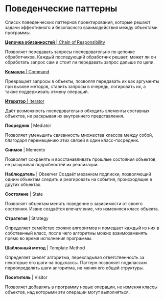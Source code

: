 # Поведенческие паттерны

Список поведенческих паттернов проектирования, которые решают задачи эффективного и безопасного взаимодействия между объектами программы.

[**Цепочка обязанностей** | Chain of Responsibility](chain-of-responsibility.md)

Позволяет передавать запросы последовательно по цепочке обработчиков. Каждый последующий обработчик решает, может ли он обработать запрос сам и стоит ли передавать запрос дальше по цепи.

[**Команда** | Command](command.md)

Превращает запросы в объекты, позволяя передавать их как аргументы при вызове методов, ставить запросы в очередь, логировать их, а также поддерживать отмену операций.

[**Итератор** | Iterator](iterator.md)

Даёт возможность последовательно обходить элементы составных объектов, не раскрывая их внутреннего представления.

**Посредник** | Mediator

Позволяет уменьшить связанность множества классов между собой, благодаря перемещению этих связей в один класс-посредник.

**Снимок** | Memento

Позволяет сохранять и восстанавливать прошлые состояния объектов, не раскрывая подробностей их реализации.

**Наблюдатель** | Observer
Создаёт механизм подписки, позволяющий одним объектам следить и реагировать на события, происходящие в других объектах.

**Состояние** | State

Позволяет объектам менять поведение в зависимости от своего состояния. Извне создаётся впечатление, что изменился класс объекта.

**Стратегия** | Strategy

Определяет семейство схожих алгоритмов и помещает каждый из них в собственный класс, после чего алгоритмы можно взаимозаменять прямо во время исполнения программы.

**Шаблонный метод** | Template Method

Определяет скелет алгоритма, перекладывая ответственность за некоторые его шаги на подклассы. Паттерн позволяет подклассам переопределять шаги алгоритма, не меняя его общей структуры.

**Посетитель** | Visitor

Позволяет добавлять в программу новые операции, не изменяя классы объектов, над которыми эти операции могут выполняться.